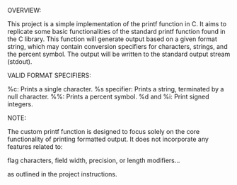 OVERVIEW:

This project is a simple implementation of the printf function in C.
It aims to replicate some basic functionalities of the standard printf function found in the C library.
This function will generate output based on a given format string, which may contain conversion specifiers for characters, strings, and the percent symbol.
The output will be written to the standard output stream (stdout).

VALID FORMAT SPECIFIERS:

%c: Prints a single character.
%s specifier: Prints a string, terminated by a null character.
%%: Prints a percent symbol.
%d and %i: Print signed integers.

NOTE:

The custom printf function is designed to focus solely on the core functionality of printing formatted output.
It does not incorporate any features related to:

flag characters,
field width,
precision,
or length modifiers...

as outlined in the project instructions.
